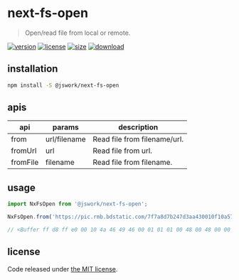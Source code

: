 # next-fs-open
> Open/read file from local or remote.

[![version][version-image]][version-url]
[![license][license-image]][license-url]
[![size][size-image]][size-url]
[![download][download-image]][download-url]

## installation
```bash
npm install -S @jswork/next-fs-open
```

## apis
| api      | params       | description                  |
| -------- | ------------ | ---------------------------- |
| from     | url/filename | Read file from filename/url. |
| fromUrl  | url          | Read file from url.          |
| fromFile | filename     | Read file from filename.     |

## usage
```js
import NxFsOpen from '@jswork/next-fs-open';

NxFsOpen.from('https://pic.rmb.bdstatic.com/7f7a8d7b247d3aa430010f10a5765239.jpeg');

// <Buffer ff d8 ff e0 00 10 4a 46 49 46 00 01 01 01 00 48 00 48 00 00 ff db 00 43 00 08 06 06 07 06 05 08 07 07 07 09 09 08 0a 0c 14 0d 0c 0b 0b 0c 19 12 13 0f ... 10230 more bytes>
```

## license
Code released under [the MIT license](https://github.com/afeiship/next-fs-open/blob/master/LICENSE.txt).

[version-image]: https://img.shields.io/npm/v/@jswork/next-fs-open
[version-url]: https://npmjs.org/package/@jswork/next-fs-open

[license-image]: https://img.shields.io/npm/l/@jswork/next-fs-open
[license-url]: https://github.com/afeiship/next-fs-open/blob/master/LICENSE.txt

[size-image]: https://img.shields.io/bundlephobia/minzip/@jswork/next-fs-open
[size-url]: https://github.com/afeiship/next-fs-open/blob/master/dist/next-fs-open.min.js

[download-image]: https://img.shields.io/npm/dm/@jswork/next-fs-open
[download-url]: https://www.npmjs.com/package/@jswork/next-fs-open

